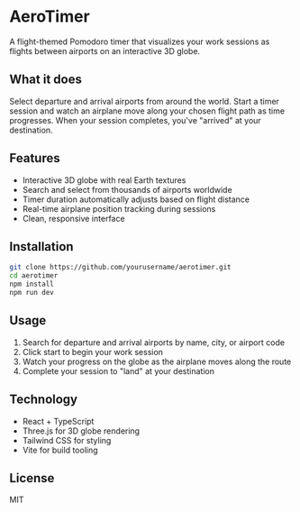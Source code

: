 # AeroTimer

A flight-themed Pomodoro timer that visualizes your work sessions as flights between airports on an interactive 3D globe.

## What it does

Select departure and arrival airports from around the world. Start a timer session and watch an airplane move along your chosen flight path as time progresses. When your session completes, you've "arrived" at your destination.

## Features

- Interactive 3D globe with real Earth textures
- Search and select from thousands of airports worldwide
- Timer duration automatically adjusts based on flight distance
- Real-time airplane position tracking during sessions
- Clean, responsive interface

## Installation

```bash
git clone https://github.com/yourusername/aerotimer.git
cd aerotimer
npm install
npm run dev
```

## Usage

1. Search for departure and arrival airports by name, city, or airport code
2. Click start to begin your work session
3. Watch your progress on the globe as the airplane moves along the route
4. Complete your session to "land" at your destination

## Technology

- React + TypeScript
- Three.js for 3D globe rendering
- Tailwind CSS for styling
- Vite for build tooling

## License

MIT